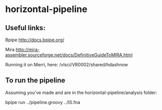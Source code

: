 # horizontal-pipeline

## Useful links:

Bpipe http://docs.bpipe.org/

Mira http://mira-assembler.sourceforge.net/docs/DefinitiveGuideToMIRA.html


Running it on Merri, here: /vlsci/VR0002/shared/hdashnow

## To run the pipeline

Assuming you've made and are in the horizontal-pipeline/analysis folder:

bpipe run ../pipeline.groovy ../IS.fna

